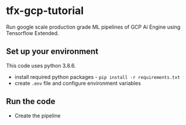# tfx-gcp-tutorial

Run google scale production grade ML pipelines of GCP Ai Engine using Tensorflow Extended.

## Set up your environment

This code uses python 3.8.6.

- install required python packages - `pip install -r requirements.txt`
- create `.env` file and configure environment variables

## Run the code

- Create the pipeline
